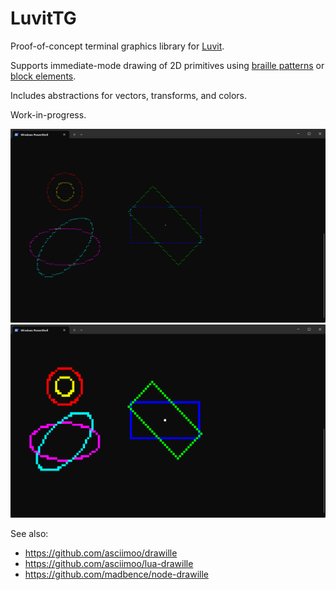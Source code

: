 # LuvitTG

Proof-of-concept terminal graphics library for [Luvit](https://luvit.io).

Supports immediate-mode drawing of 2D primitives using [braille patterns](https://en.wikipedia.org/wiki/Braille_Patterns) or [block elements](https://en.wikipedia.org/wiki/Block_Elements).

Includes abstractions for vectors, transforms, and colors.

Work-in-progress.

![](screenshots/braille-color.png)
![](screenshots/block-color.png)

See also:
- https://github.com/asciimoo/drawille
- https://github.com/asciimoo/lua-drawille
- https://github.com/madbence/node-drawille

